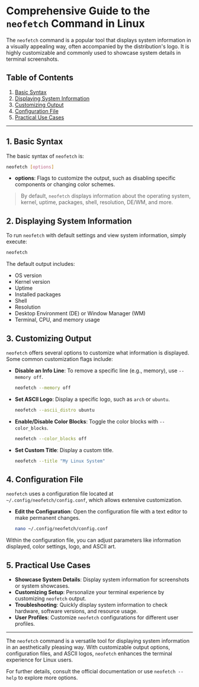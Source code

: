 
# Comprehensive Guide to the `neofetch` Command in Linux

The `neofetch` command is a popular tool that displays system information in a visually appealing way, often accompanied by the distribution's logo. It is highly customizable and commonly used to showcase system details in terminal screenshots.

## Table of Contents
1. [Basic Syntax](#basic-syntax)
2. [Displaying System Information](#displaying-system-information)
3. [Customizing Output](#customizing-output)
4. [Configuration File](#configuration-file)
5. [Practical Use Cases](#practical-use-cases)

---

## 1. Basic Syntax

The basic syntax of `neofetch` is:
```bash
neofetch [options]
```
- **options**: Flags to customize the output, such as disabling specific components or changing color schemes.

> By default, `neofetch` displays information about the operating system, kernel, uptime, packages, shell, resolution, DE/WM, and more.

## 2. Displaying System Information

To run `neofetch` with default settings and view system information, simply execute:

```bash
neofetch
```

The default output includes:
- OS version
- Kernel version
- Uptime
- Installed packages
- Shell
- Resolution
- Desktop Environment (DE) or Window Manager (WM)
- Terminal, CPU, and memory usage

## 3. Customizing Output

`neofetch` offers several options to customize what information is displayed. Some common customization flags include:

- **Disable an Info Line**: To remove a specific line (e.g., memory), use `--memory off`.
  ```bash
  neofetch --memory off
  ```
- **Set ASCII Logo**: Display a specific logo, such as `arch` or `ubuntu`.
  ```bash
  neofetch --ascii_distro ubuntu
  ```
- **Enable/Disable Color Blocks**: Toggle the color blocks with `--color_blocks`.
  ```bash
  neofetch --color_blocks off
  ```
- **Set Custom Title**: Display a custom title.
  ```bash
  neofetch --title "My Linux System"
  ```

## 4. Configuration File

`neofetch` uses a configuration file located at `~/.config/neofetch/config.conf`, which allows extensive customization.

- **Edit the Configuration**: Open the configuration file with a text editor to make permanent changes.
  ```bash
  nano ~/.config/neofetch/config.conf
  ```

Within the configuration file, you can adjust parameters like information displayed, color settings, logo, and ASCII art.

## 5. Practical Use Cases

- **Showcase System Details**: Display system information for screenshots or system showcases.
- **Customizing Setup**: Personalize your terminal experience by customizing `neofetch` output.
- **Troubleshooting**: Quickly display system information to check hardware, software versions, and resource usage.
- **User Profiles**: Customize `neofetch` configurations for different user profiles.

---

The `neofetch` command is a versatile tool for displaying system information in an aesthetically pleasing way. With customizable output options, configuration files, and ASCII logos, `neofetch` enhances the terminal experience for Linux users.

For further details, consult the official documentation or use `neofetch --help` to explore more options.
